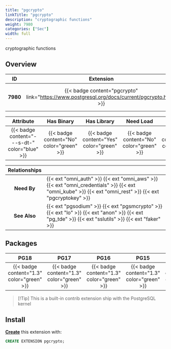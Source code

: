 ```yaml
---
title: "pgcrypto"
linkTitle: "pgcrypto"
description: "cryptographic functions"
weight: 7980
categories: ["Sec"]
width: full
---
```


cryptographic functions

## Overview

|    ID    | Extension |  Package   | Version |        Category        |           License            |       Language       |
|:--------:|:---------:|:----------:|:-------:|:----------------------:|:----------------------------:|:--------------------:|
| **7980** | {{< badge content="pgcrypto" link="https://www.postgresql.org/docs/current/pgcrypto.html" >}} | {{< ext "pgcrypto" "pgcrypto" >}} | `1.3` | {{< category "SEC" >}} | {{< license "PostgreSQL" >}} | {{< language "C" >}} |


|  Attribute | Has Binary | Has Library | Need Load | Has DDL | Relocatable | Trusted |
|:----------:|:----------:|:-----------:|:---------:|:-------:|:-----------:|:-------:|
| {{< badge content="---s-dt-" color="blue" >}} | {{< badge content="No" color="green" >}} | {{< badge content="Yes" color="green" >}} | {{< badge content="No" color="green" >}} | {{< badge content="Yes" color="green" >}} | {{< badge content="no" color="red" >}} | {{< badge content="yes" color="green" >}} |


| **Relationships** |   |
|:-----------------:|:----|
|    **Need By**    | {{< ext "omni_auth" >}} {{< ext "omni_aws" >}} {{< ext "omni_credentials" >}} {{< ext "omni_kube" >}} {{< ext "omni_rest" >}} {{< ext "pgcryptokey" >}} |
|   **See Also**    | {{< ext "pgsodium" >}} {{< ext "pgsmcrypto" >}} {{< ext "lo" >}} {{< ext "anon" >}} {{< ext "pg_tde" >}} {{< ext "sslutils" >}} {{< ext "faker" >}} |


## Packages

| **PG18** | **PG17** | **PG16** | **PG15** | **PG14** |
|:--------:|:--------:|:--------:|:--------:|:--------:|
| {{< badge content="1.3" color="green" >}} | {{< badge content="1.3" color="green" >}} | {{< badge content="1.3" color="green" >}} | {{< badge content="1.3" color="green" >}} | {{< badge content="1.3" color="green" >}} |

> [!Tip] This is a built-in contrib extension ship with the PostgreSQL kernel


## Install

[**Create**](https://ext.pgsty.com/usage/create) this extension with:

```sql
CREATE EXTENSION pgcrypto;
```
